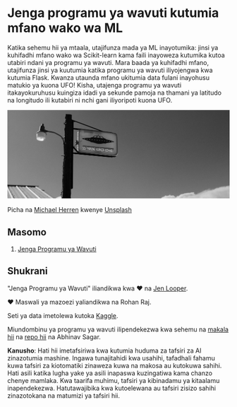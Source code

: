 # Jenga programu ya wavuti kutumia mfano wako wa ML

Katika sehemu hii ya mtaala, utajifunza mada ya ML inayotumika: jinsi ya kuhifadhi mfano wako wa Scikit-learn kama faili inayoweza kutumika kutoa utabiri ndani ya programu ya wavuti. Mara baada ya kuhifadhi mfano, utajifunza jinsi ya kuutumia katika programu ya wavuti iliyojengwa kwa kutumia Flask. Kwanza utaunda mfano ukitumia data fulani inayohusu matukio ya kuona UFO! Kisha, utajenga programu ya wavuti itakayokuruhusu kuingiza idadi ya sekunde pamoja na thamani ya latitudo na longitudo ili kutabiri ni nchi gani iliyoripoti kuona UFO.

![UFO Parking](../../../translated_images/ufo.9e787f5161da9d4d1dafc537e1da09be8210f2ee996cb638aa5cee1d92867a04.sw.jpg)

Picha na <a href="https://unsplash.com/@mdherren?utm_source=unsplash&utm_medium=referral&utm_content=creditCopyText">Michael Herren</a> kwenye <a href="https://unsplash.com/s/photos/ufo?utm_source=unsplash&utm_medium=referral&utm_content=creditCopyText">Unsplash</a>

## Masomo

1. [Jenga Programu ya Wavuti](1-Web-App/README.md)

## Shukrani

"Jenga Programu ya Wavuti" iliandikwa kwa ♥️ na [Jen Looper](https://twitter.com/jenlooper).

♥️ Maswali ya mazoezi yaliandikwa na Rohan Raj.

Seti ya data imetolewa kutoka [Kaggle](https://www.kaggle.com/NUFORC/ufo-sightings).

Miundombinu ya programu ya wavuti ilipendekezwa kwa sehemu na [makala hii](https://towardsdatascience.com/how-to-easily-deploy-machine-learning-models-using-flask-b95af8fe34d4) na [repo hii](https://github.com/abhinavsagar/machine-learning-deployment) na Abhinav Sagar.

**Kanusho**:
Hati hii imetafsiriwa kwa kutumia huduma za tafsiri za AI zinazotumia mashine. Ingawa tunajitahidi kwa usahihi, tafadhali fahamu kuwa tafsiri za kiotomatiki zinaweza kuwa na makosa au kutokuwa sahihi. Hati asili katika lugha yake ya asili inapaswa kuzingatiwa kama chanzo chenye mamlaka. Kwa taarifa muhimu, tafsiri ya kibinadamu ya kitaalamu inapendekezwa. Hatutawajibika kwa kutoelewana au tafsiri zisizo sahihi zinazotokana na matumizi ya tafsiri hii.